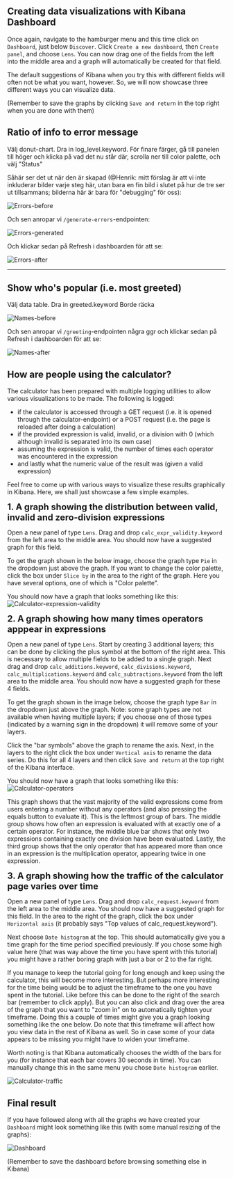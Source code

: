<p></p>

## Creating data visualizations with Kibana Dashboard

Once again, navigate to the hamburger menu and this time click on `Dashboard`, just below `Discover`. Click `Create a new dashboard`, then `Create panel`, and choose `Lens`. You can now drag one of the fields from the left into the middle area and a graph will automatically be created for that field.

The default suggestions of Kibana when you try this with different fields will often not be what you want, however. So, we will now showcase three different ways you can visualize data.

(Remember to save the graphs by clicking `Save and return` in the top right when you are done with them)

## Ratio of info to error message

Välj donut-chart.
Dra in log_level.keyword.
För finare färger, gå till panelen till höger och klicka på vad det nu står där, scrolla ner till color palette, och välj "Status"

Såhär ser det ut när den är skapad (@Henrik: mitt förslag är att vi inte inkluderar bilder varje steg här, utan bara en fin bild i slutet på hur de tre ser ut tillsammans; bilderna här är bara för "debugging" för oss):

![Errors-before](./assets/errors-before.png)

Och sen anropar vi `/generate-errors`-endpointen:

![Errors-generated](./assets/errors-generated.png)

Och klickar sedan på Refresh i dashboarden för att se:

![Errors-after](./assets/errors-after.png)

<hr>

## Show who's popular (i.e. most greeted)

Välj data table.
Dra in greeted.keyword
Borde räcka

![Names-before](./assets/names-before.png)

Och sen anropar vi `/greeting`-endpointen några ggr och klickar sedan på Refresh i dashboarden för att se:

![Names-after](./assets/names-after.png)

## How are people using the calculator?

The calculator has been prepared with multiple logging utilities to allow various visualizations to be made. The following is logged:
- if the calculator is accessed through a GET request (i.e. it is opened through the calculator-endpoint) or a POST request (i.e. the page is reloaded after doing a calculation)
- if the provided expression is valid, invalid, or a division with 0 (which although invalid is separated into its own case)
- assuming the expression is valid, the number of times each operator was encountered in the expression
- and lastly what the numeric value of the result was (given a valid expression)

Feel free to come up with various ways to visualize these results graphically in Kibana. Here, we shall just showcase a few simple examples.

<b style="font-size:20px;">1. A graph showing the distribution between valid, invalid and zero-division expressions</b>  

Open a new panel of type `Lens`. Drag and drop `calc_expr_validity.keyword` from the left area to the middle area. You should now have a suggested graph for this field. 

To get the graph shown in the below image, choose the graph type `Pie` in the dropdown just above the graph. If you want to change the color palette, click the box under `Slice by` in the area to the right of the graph. Here you have several options, one of which is "Color palette".

You should now have a graph that looks something like this:
![Calculator-expression-validity](./assets/calc_validity_graph.png)

<b style="font-size:20px;">2. A graph showing how many times operators apppear in expressions</b>

Open a new panel of type `Lens`. Start by creating 3 additional layers; this can be done by clicking the plus symbol at the bottom of the right area. This is necessary to allow multiple fields to be added to a single graph. Next drag and drop `calc_additions.keyword`, `calc_divisions.keyword`, `calc_multiplications.keyword` and `calc_subtractions.keyword` from the left area to the middle area. You should now have a suggested graph for these 4 fields. 

To get the graph shown in the image below, choose the graph type `Bar` in the dropdown just above the graph. Note: some graph types are not available when having multiple layers; if you choose one of those types (indicated by a warning sign in the dropdown) it will remove some of your layers.

Click the "bar symbols" above the graph to rename the axis.
Next, in the layers to the right click the box under `Vertical axis` to rename the data series. Do this for all 4 layers and then click `Save and return` at the top right of the Kibana interface. 

You should now have a graph that looks something like this:
![Calculator-operators](./assets/calc_operator_graph.png)

This graph shows that the vast majority of the valid expressions come from users entering a number without any operators (and also pressing the equals button to evaluate it). This is the leftmost group of bars. The middle group shows how often an expression is evaluated with at exactly one of a certain operator. For instance, the middle blue bar shows that only two expressions containing exactly one division have been evaluated. Lastly, the third group shows that the only operator that has appeared more than once in an expression is the multiplication operator, appearing twice in one expression.

<b style="font-size:20px;">3. A graph showing how the traffic of the calculator page varies over time</b>  

Open a new panel of type `Lens`. Drag and drop `calc_request.keyword` from the left area to the middle area. You should now have a suggested graph for this field. In the area to the right of the graph, click the box under `Horizontal axis` (it probably says "Top values of calc_request.​keyword"). 

Next choose `Date histogram` at the top. This should automatically give you a time graph for the time period specified previously. If you chose some high value here (that was way above the time you have spent with this tutorial) you might have a rather boring graph with just a bar or 2 to the far right. 

If you manage to keep the tutorial going for long enough and keep using the calculator, this will become more interesting. But perhaps more interesting for the time being would be to adjust the timeframe to the one you have spent in the tutorial. Like before this can be done to the right of the search bar (remember to click apply). But you can also click and drag over the area of the graph that you want to "zoom in" on to automatically tighten your timeframe. Doing this a couple of times might give you a graph looking something like the one below. Do note that this timeframe will affect how you view data in the rest of Kibana as well. So in case some of your data appears to be missing you might have to widen your timeframe.

Worth noting is that Kibana automatically chooses the width of the bars for you (for instance that each bar covers 30 seconds in time). You can manually change this in the same menu you chose `Date histogram` earlier.

![Calculator-traffic](./assets/calc_traffic_graph.png)


## Final result

If you have followed along with all the graphs we have created your `Dashboard` might look something like this (with some manual resizing of the graphs):

![Dashboard](./assets/dashboard.png)

(Remember to save the dashboard before browsing something else in Kibana)